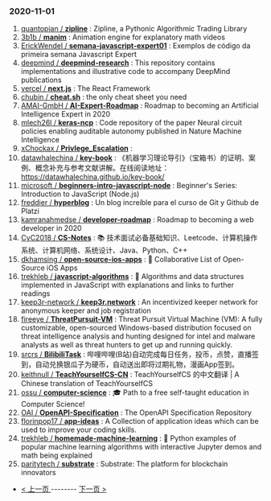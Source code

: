 ### 2020-11-01 
1. [
        quantopian /
**zipline**](https://github.com/quantopian/zipline) : Zipline, a Pythonic Algorithmic Trading Library
1. [
        3b1b /
**manim**](https://github.com/3b1b/manim) : Animation engine for explanatory math videos
1. [
        ErickWendel /
**semana-javascript-expert01**](https://github.com/ErickWendel/semana-javascript-expert01) : Exemplos de código da primeira semana Javascript Expert
1. [
        deepmind /
**deepmind-research**](https://github.com/deepmind/deepmind-research) : This repository contains implementations and illustrative code to accompany DeepMind publications
1. [
        vercel /
**next.js**](https://github.com/vercel/next.js) : The React Framework
1. [
        chubin /
**cheat.sh**](https://github.com/chubin/cheat.sh) : the only cheat sheet you need
1. [
        AMAI-GmbH /
**AI-Expert-Roadmap**](https://github.com/AMAI-GmbH/AI-Expert-Roadmap) : Roadmap to becoming an Artificial Intelligence Expert in 2020
1. [
        mlech26l /
**keras-ncp**](https://github.com/mlech26l/keras-ncp) : Code repository of the paper Neural circuit policies enabling auditable autonomy published in Nature Machine Intelligence
1. [
        xChockax /
**Privlege_Escalation**](https://github.com/xChockax/Privlege_Escalation) : 
1. [
        datawhalechina /
**key-book**](https://github.com/datawhalechina/key-book) : 《机器学习理论导引》（宝箱书）的证明、案例、概念补充与参考文献讲解。在线阅读地址：https://datawhalechina.github.io/key-book/
1. [
        microsoft /
**beginners-intro-javascript-node**](https://github.com/microsoft/beginners-intro-javascript-node) : Beginner's Series: Introduction to JavaScript (Node.js)
1. [
        freddier /
**hyperblog**](https://github.com/freddier/hyperblog) : Un blog increíble para el curso de Git y Github de Platzi
1. [
        kamranahmedse /
**developer-roadmap**](https://github.com/kamranahmedse/developer-roadmap) : Roadmap to becoming a web developer in 2020
1. [
        CyC2018 /
**CS-Notes**](https://github.com/CyC2018/CS-Notes) : 📚 技术面试必备基础知识、Leetcode、计算机操作系统、计算机网络、系统设计、Java、Python、C++
1. [
        dkhamsing /
**open-source-ios-apps**](https://github.com/dkhamsing/open-source-ios-apps) : 📱 Collaborative List of Open-Source iOS Apps
1. [
        trekhleb /
**javascript-algorithms**](https://github.com/trekhleb/javascript-algorithms) : 📝 Algorithms and data structures implemented in JavaScript with explanations and links to further readings
1. [
        keep3r-network /
**keep3r.network**](https://github.com/keep3r-network/keep3r.network) : An incentivized keeper network for anonymous keeper and job registration
1. [
        fireeye /
**ThreatPursuit-VM**](https://github.com/fireeye/ThreatPursuit-VM) : Threat Pursuit Virtual Machine (VM): A fully customizable, open-sourced Windows-based distribution focused on threat intelligence analysis and hunting designed for intel and malware analysts as well as threat hunters to get up and running quickly.
1. [
        srcrs /
**BilibiliTask**](https://github.com/srcrs/BilibiliTask) : 哔哩哔哩(B站)自动完成每日任务，投币，点赞，直播签到，自动兑换银瓜子为硬币，自动送出即将过期礼物，漫画App签到。
1. [
        keithnull /
**TeachYourselfCS-CN**](https://github.com/keithnull/TeachYourselfCS-CN) : TeachYourselfCS 的中文翻译 | A Chinese translation of TeachYourselfCS
1. [
        ossu /
**computer-science**](https://github.com/ossu/computer-science) : 🎓 Path to a free self-taught education in Computer Science!
1. [
        OAI /
**OpenAPI-Specification**](https://github.com/OAI/OpenAPI-Specification) : The OpenAPI Specification Repository
1. [
        florinpop17 /
**app-ideas**](https://github.com/florinpop17/app-ideas) : A Collection of application ideas which can be used to improve your coding skills.
1. [
        trekhleb /
**homemade-machine-learning**](https://github.com/trekhleb/homemade-machine-learning) : 🤖 Python examples of popular machine learning algorithms with interactive Jupyter demos and math being explained
1. [
        paritytech /
**substrate**](https://github.com/paritytech/substrate) : Substrate: The platform for blockchain innovators 

- [ < 上一页 ](https://github.com/able8/github-trending-daily-record/blob/master/2020-10-31.md) -------- [ 下一页 > ](https://github.com/able8/github-trending-daily-record/blob/master/2020-11-02.md)